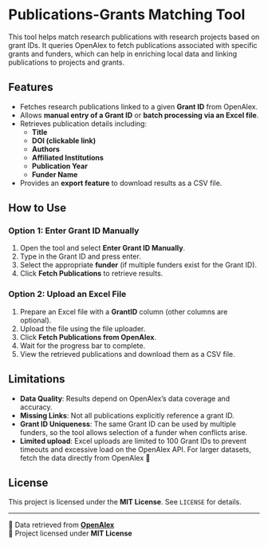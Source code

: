 # Publications-Grants Matching Tool

This tool helps match research publications with research projects based on grant IDs. It queries OpenAlex to fetch publications associated with specific grants and funders, which can help in enriching local data and linking publications to projects and grants.

## Features

- Fetches research publications linked to a given **Grant ID** from OpenAlex.
- Allows **manual entry of a Grant ID** or **batch processing via an Excel file**.
- Retrieves publication details including:
  - **Title**
  - **DOI (clickable link)**
  - **Authors**
  - **Affiliated Institutions**
  - **Publication Year**
  - **Funder Name**
- Provides an **export feature** to download results as a CSV file.

## How to Use

### Option 1: Enter Grant ID Manually

1. Open the tool and select **Enter Grant ID Manually**.
2. Type in the Grant ID and press enter.
3. Select the appropriate **funder** (if multiple funders exist for the Grant ID).
4. Click **Fetch Publications** to retrieve results.

### Option 2: Upload an Excel File

1. Prepare an Excel file with a **GrantID** column (other columns are optional).
2. Upload the file using the file uploader.
3. Click **Fetch Publications from OpenAlex**.
4. Wait for the progress bar to complete.
5. View the retrieved publications and download them as a CSV file.

## Limitations

- **Data Quality**: Results depend on OpenAlex’s data coverage and accuracy.
- **Missing Links**: Not all publications explicitly reference a grant ID.
- **Grant ID Uniqueness**: The same Grant ID can be used by multiple funders, so the tool allows selection of a funder when conflicts arise.
- **Limited upload**: Excel uploads are limited to 100 Grant IDs to prevent timeouts and excessive load on the OpenAlex API. For larger datasets, fetch the data directly from OpenAlex 🙂 


## License

This project is licensed under the **MIT License**. See `LICENSE` for details.


---

🔗 Data retrieved from **[OpenAlex](https://openalex.org/)**  
📄 Project licensed under **MIT License**  
